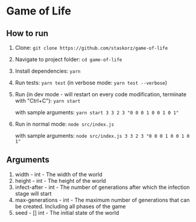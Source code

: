 # Game of Life

## How to run

1. Clone: `git clone https://github.com/staskorz/game-of-life`
1. Navigate to project folder: `cd game-of-life`
1. Install dependencies: `yarn`
1. Run tests: `yarn test` (in verbose mode: `yarn test --verbose`)
1. Run (in dev mode - will restart on every code modification, terminate with "Ctrl+C"): `yarn start`

   with sample arguments: `yarn start 3 3 2 3 "0 0 0 1 0 0 1 0 1"`

1. Run in normal mode: `node src/index.js`

   with sample arguments: `node src/index.js 3 3 2 3 "0 0 0 1 0 0 1 0 1"`

## Arguments

1. width - int - The width of the world
1. height - int - The height of the world
1. infect-after - int - The number of generations after which the
   infection stage will start
1. max-generations - int - The maximum number of generations that can
   be created. Including all phases of the game
1. seed - [] int - The initial state of the world
